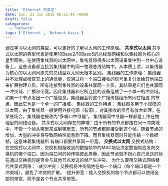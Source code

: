 ```yaml
---
title: 'Ethernet 的类型'
date: Sun, 21 Jun 2015 08:51:44 +0000
draft: false
categories:
  - "Network"
tags: ['Ethernet', 'Network basis']
---
```


通过学习以太网的类型，可以更好的了解以太网的工作原理。 **共享式以太网** 共享式以太网的典型代表是使用10Base2/10Base5的总线型网络和以集线器为核心的星型网络。在使用集线器的以太网中，集线器将很多以太网设备集中到一台中心设备上，这些设备都连接到集线器中的同一物理总线结构中。从本质上讲，以集线器为核心的以太网同原先的总线型以太网无根本区别。 集线器的工作原理： 集线器并不处理或检查其上的通信量，仅通过将一个端口接收的信号重复分发给其他端口来扩展物理介质。所有连接到集线器的设备共享同一介质，其结果是它们也共享同一冲突域、广播和带宽。因此集线器和它所连接的设备组成了一个单一的冲突域。如果一个节点发出一个广播信息，集线器会将这个广播传播给所有同它相连 的节点，因此它也是一个单一的广播域。 集线器的工作特点： 集线器多用于小规模的以太网，由于集线器一般使用外接电源（有源），对其接收的信号有放大处理。在某些场合，集线器也被称为“多端口中继器”。 集线器同中继器一样都是工作在物理层的网络设备。 共享式以太网存在的弊端：由于所有的节点都接在同一冲突域中，不管一个帧从哪里来或到哪里去，所有的节点都能接受到这个帧。随着节点的增加，大量的冲突将导致网络性能急剧下降。而且集线器同时只能传输一个数据帧，这意味着集线器所 有端口都要共享同一带宽。 **交换式以太网** 交换式结构： 在交换式以太网中，交换机根据收到的数据帧中的MAC地址决定数据帧应发向交换机的哪个端口。因为端口间的帧传输彼此屏蔽，因此节点就不担心自己发送的帧在通过交换机时是否会与其他节点发送的帧产生冲突。 为什么要用交换式网络替代共享式网络： ·减少冲突：交换机将冲突隔绝在每一个端口（每个端口都是一个冲突域），避免了冲突的扩散。 ·提升带宽：接入交换机的每个节点都可以使用全部的带宽，而不是各个节点共享带宽。